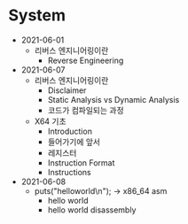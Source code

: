 # System

- 2021-06-01
  - 리버스 엔지니어링이란
    - Reverse Engineering
- 2021-06-07
  - 리버스 엔지니어링이란
    - Disclaimer
    - Static Analysis vs Dynamic Analysis
    - 코드가 컴파일되는 과정
  - X64 기초
    - Introduction
    - 들어가기에 앞서
    - 레지스터
    - Instruction Format
    - Instructions
- 2021-06-08
  - puts("helloworld\n"); -> x86_64 asm
    - hello world
    - hello world disassembly
